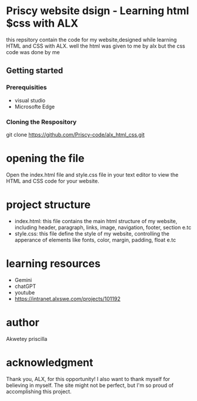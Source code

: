 # Priscy website dsign - Learning html $css with ALX

this repsitory contain the code for my website,designed while learning HTML and CSS with ALX. well the html was given to me by alx but the css code was done by me

## Getting started

### Prerequisities

- visual studio
- Microsofte Edge

### Cloning the Respository

git clone https://github.com/Priscy-code/alx_html_css.git

# opening the file

Open the index.html file and style.css file in your text editor to view the HTML and CSS code for your website.

# project structure

- index.html: this file contains the main html structure of my website, including header, paragraph, links, image, navigation, footer, section e.tc
- style.css: this file define the style of my website, controlling the apperance of elements like fonts, color, margin, padding, float e.tc

# learning resources

- Gemini
- chatGPT
- youtube
- https://intranet.alxswe.com/projects/101192

# author

Akwetey priscilla

# acknowledgment

Thank you, ALX, for this opportunity! I also want to thank myself for believing in myself. The site might not be perfect, but I'm so proud of accomplishing this project.
